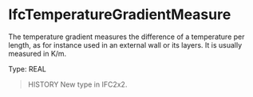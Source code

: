 # IfcTemperatureGradientMeasure

The temperature gradient measures the difference of a temperature per length, as for instance used in an external wall or its layers. It is usually measured in K/m.
<!-- end of short definition -->


Type: REAL

> HISTORY New type in IFC2x2.
